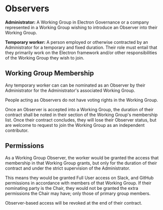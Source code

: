 # Observers

**Administrator:** A Working Group in Electron Governance or a company represented in a Working Group wishing to introduce an Observer into their Working Group.

**Temporary worker:** A person employed or otherwise contracted by an Administrator for a temporary and fixed duration. Their role must entail that they primarily work on the Electron framework and/or other responsibilities of the Working Group they wish to join.

## Working Group Membership

Any temporary worker can can be nominated as an Observer by their Administrator for the Administrator's associated Working Group.

People acting as Observers do not have voting rights in the Working Group.

Once an Observer is accepted into a Working Group, the duration of their contract shall be noted in their section of the Working Group's membership list. Once their contract concludes, they will lose their Observer status, but are welcome to request to join the Working Group as an independent contributor.

## Permissions

As a Working Group Observer, the worker would be granted the access that membership in that Working Group grants, but only for the duration of their contract and under the strict supervision of the Administrator.

This means they would be granted Full User access on Slack, and GitHub permissions in accordance with members of that Working Group. If their nominating party is the Chair, they would not be granted the extra permissions the Chair may have; only those of primary group members.

Observer-based access will be revoked at the end of their contract.
